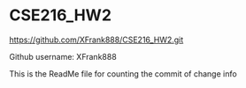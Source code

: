 # CSE216_HW2


https://github.com/XFrank888/CSE216_HW2.git


Github username: XFrank888


This is the ReadMe file for counting the commit of change info
